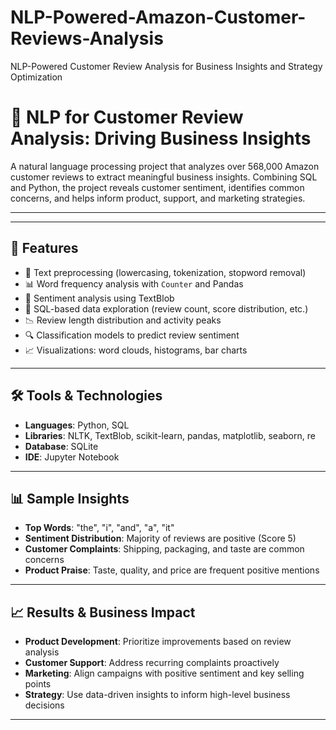 # NLP-Powered-Amazon-Customer-Reviews-Analysis
NLP-Powered Customer Review Analysis for Business Insights and Strategy Optimization

# 🧠 NLP for Customer Review Analysis: Driving Business Insights

A natural language processing project that analyzes over 568,000 Amazon customer reviews to extract meaningful business insights. Combining SQL and Python, the project reveals customer sentiment, identifies common concerns, and helps inform product, support, and marketing strategies.

---

---

## 🚀 Features

- 🧹 Text preprocessing (lowercasing, tokenization, stopword removal)
- 📊 Word frequency analysis with `Counter` and Pandas
- 🧠 Sentiment analysis using TextBlob
- 📌 SQL-based data exploration (review count, score distribution, etc.)
- 📉 Review length distribution and activity peaks
- 🔍 Classification models to predict review sentiment
- 📈 Visualizations: word clouds, histograms, bar charts

---

## 🛠️ Tools & Technologies

- **Languages**: Python, SQL
- **Libraries**: NLTK, TextBlob, scikit-learn, pandas, matplotlib, seaborn, re
- **Database**: SQLite
- **IDE**: Jupyter Notebook

---

## 📊 Sample Insights

- **Top Words**: "the", "i", "and", "a", "it"
- **Sentiment Distribution**: Majority of reviews are positive (Score 5)
- **Customer Complaints**: Shipping, packaging, and taste are common concerns
- **Product Praise**: Taste, quality, and price are frequent positive mentions

---

## 📈 Results & Business Impact

- **Product Development**: Prioritize improvements based on review analysis
- **Customer Support**: Address recurring complaints proactively
- **Marketing**: Align campaigns with positive sentiment and key selling points
- **Strategy**: Use data-driven insights to inform high-level business decisions

---

